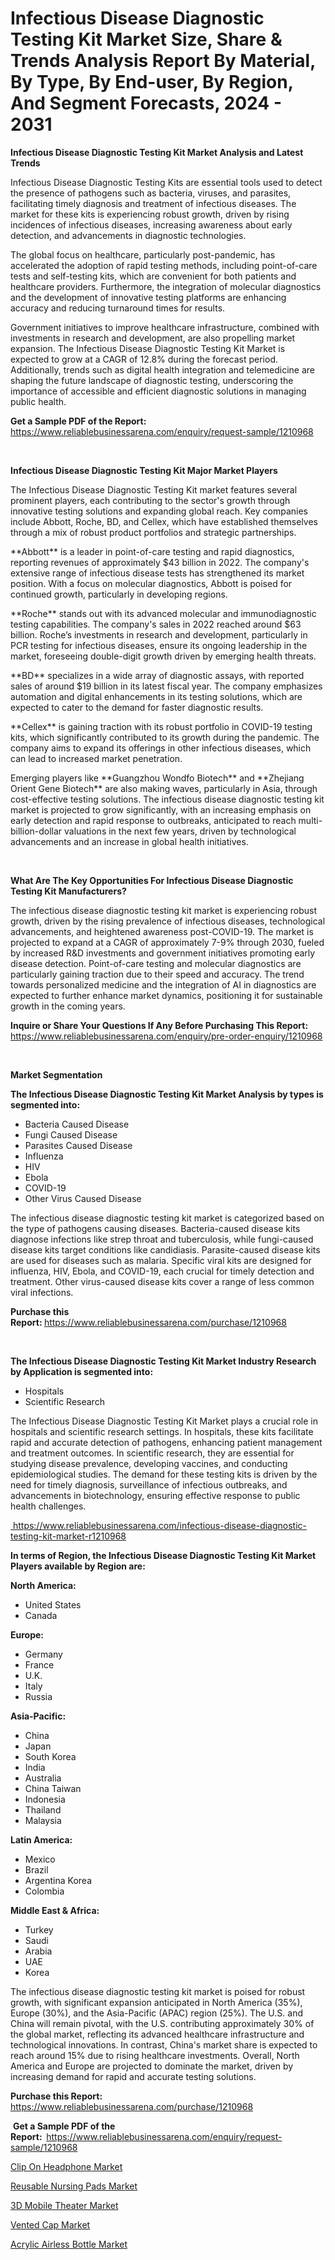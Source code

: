 <p><h1>Infectious Disease Diagnostic Testing Kit Market Size, Share & Trends Analysis Report By Material, By Type, By End-user, By Region, And Segment Forecasts, 2024 - 2031</h1></p><p><strong>Infectious Disease Diagnostic Testing Kit Market Analysis and Latest Trends</strong></p>
<p><p>Infectious Disease Diagnostic Testing Kits are essential tools used to detect the presence of pathogens such as bacteria, viruses, and parasites, facilitating timely diagnosis and treatment of infectious diseases. The market for these kits is experiencing robust growth, driven by rising incidences of infectious diseases, increasing awareness about early detection, and advancements in diagnostic technologies. </p><p>The global focus on healthcare, particularly post-pandemic, has accelerated the adoption of rapid testing methods, including point-of-care tests and self-testing kits, which are convenient for both patients and healthcare providers. Furthermore, the integration of molecular diagnostics and the development of innovative testing platforms are enhancing accuracy and reducing turnaround times for results. </p><p>Government initiatives to improve healthcare infrastructure, combined with investments in research and development, are also propelling market expansion. The Infectious Disease Diagnostic Testing Kit Market is expected to grow at a CAGR of 12.8% during the forecast period. Additionally, trends such as digital health integration and telemedicine are shaping the future landscape of diagnostic testing, underscoring the importance of accessible and efficient diagnostic solutions in managing public health.</p></p>
<p><strong>Get a Sample PDF of the Report:&nbsp;</strong> <a href="https://www.reliablebusinessarena.com/enquiry/request-sample/1210968?utm_campaign=1331&utm_medium=2&utm_source=Github&utm_content=ia&utm_term=04102024&utm_id=infectious-disease-diagnostic-testing-kit">https://www.reliablebusinessarena.com/enquiry/request-sample/1210968</a></p>
<p>&nbsp;</p>
<p><strong>Infectious Disease Diagnostic Testing Kit Major Market Players</strong></p>
<p><p>The Infectious Disease Diagnostic Testing Kit market features several prominent players, each contributing to the sector's growth through innovative testing solutions and expanding global reach. Key companies include Abbott, Roche, BD, and Cellex, which have established themselves through a mix of robust product portfolios and strategic partnerships.</p><p>**Abbott** is a leader in point-of-care testing and rapid diagnostics, reporting revenues of approximately $43 billion in 2022. The company's extensive range of infectious disease tests has strengthened its market position. With a focus on molecular diagnostics, Abbott is poised for continued growth, particularly in developing regions.</p><p>**Roche** stands out with its advanced molecular and immunodiagnostic testing capabilities. The company's sales in 2022 reached around $63 billion. Roche’s investments in research and development, particularly in PCR testing for infectious diseases, ensure its ongoing leadership in the market, foreseeing double-digit growth driven by emerging health threats.</p><p>**BD** specializes in a wide array of diagnostic assays, with reported sales of around $19 billion in its latest fiscal year. The company emphasizes automation and digital enhancements in its testing solutions, which are expected to cater to the demand for faster diagnostic results.</p><p>**Cellex** is gaining traction with its robust portfolio in COVID-19 testing kits, which significantly contributed to its growth during the pandemic. The company aims to expand its offerings in other infectious diseases, which can lead to increased market penetration.</p><p>Emerging players like **Guangzhou Wondfo Biotech** and **Zhejiang Orient Gene Biotech** are also making waves, particularly in Asia, through cost-effective testing solutions. The infectious disease diagnostic testing kit market is projected to grow significantly, with an increasing emphasis on early detection and rapid response to outbreaks, anticipated to reach multi-billion-dollar valuations in the next few years, driven by technological advancements and an increase in global health initiatives.</p></p>
<p>&nbsp;</p>
<p><strong>What Are The Key Opportunities For Infectious Disease Diagnostic Testing Kit Manufacturers?</strong></p>
<p><p>The infectious disease diagnostic testing kit market is experiencing robust growth, driven by the rising prevalence of infectious diseases, technological advancements, and heightened awareness post-COVID-19. The market is projected to expand at a CAGR of approximately 7-9% through 2030, fueled by increased R&D investments and government initiatives promoting early disease detection. Point-of-care testing and molecular diagnostics are particularly gaining traction due to their speed and accuracy. The trend towards personalized medicine and the integration of AI in diagnostics are expected to further enhance market dynamics, positioning it for sustainable growth in the coming years.</p></p>
<p><strong>Inquire or Share Your Questions If Any Before Purchasing This Report:</strong> <a href="https://www.reliablebusinessarena.com/enquiry/pre-order-enquiry/1210968?utm_campaign=1331&utm_medium=2&utm_source=Github&utm_content=ia&utm_term=04102024&utm_id=infectious-disease-diagnostic-testing-kit">https://www.reliablebusinessarena.com/enquiry/pre-order-enquiry/1210968</a></p>
<p>&nbsp;</p>
<p><strong>Market Segmentation</strong></p>
<p><strong>The Infectious Disease Diagnostic Testing Kit Market Analysis by types is segmented into:</strong></p>
<p><ul><li>Bacteria Caused Disease</li><li>Fungi Caused Disease</li><li>Parasites Caused Disease</li><li>Influenza</li><li>HIV</li><li>Ebola</li><li>COVID-19</li><li>Other Virus Caused Disease</li></ul></p>
<p><p>The infectious disease diagnostic testing kit market is categorized based on the type of pathogens causing diseases. Bacteria-caused disease kits diagnose infections like strep throat and tuberculosis, while fungi-caused disease kits target conditions like candidiasis. Parasite-caused disease kits are used for diseases such as malaria. Specific viral kits are designed for influenza, HIV, Ebola, and COVID-19, each crucial for timely detection and treatment. Other virus-caused disease kits cover a range of less common viral infections.</p></p>
<p><strong>Purchase this Report:&nbsp;</strong><a href="https://www.reliablebusinessarena.com/purchase/1210968?utm_campaign=1331&utm_medium=2&utm_source=Github&utm_content=ia&utm_term=04102024&utm_id=infectious-disease-diagnostic-testing-kit">https://www.reliablebusinessarena.com/purchase/1210968</a></p>
<p>&nbsp;</p>
<p><strong>The Infectious Disease Diagnostic Testing Kit Market Industry Research by Application is segmented into:</strong></p>
<p><ul><li>Hospitals</li><li>Scientific Research</li></ul></p>
<p><p>The Infectious Disease Diagnostic Testing Kit Market plays a crucial role in hospitals and scientific research settings. In hospitals, these kits facilitate rapid and accurate detection of pathogens, enhancing patient management and treatment outcomes. In scientific research, they are essential for studying disease prevalence, developing vaccines, and conducting epidemiological studies. The demand for these testing kits is driven by the need for timely diagnosis, surveillance of infectious outbreaks, and advancements in biotechnology, ensuring effective response to public health challenges.</p></p>
<p><a href="https://www.reliablebusinessarena.com/infectious-disease-diagnostic-testing-kit-market-r1210968?utm_campaign=1331&utm_medium=2&utm_source=Github&utm_content=ia&utm_term=04102024&utm_id=infectious-disease-diagnostic-testing-kit">&nbsp;https://www.reliablebusinessarena.com/infectious-disease-diagnostic-testing-kit-market-r1210968</a></p>
<p><strong>In terms of Region, the Infectious Disease Diagnostic Testing Kit Market Players available by Region are:</strong></p>
<p>
    <p> <strong> North America: </strong>
        <ul>
            <li>United States</li>
            <li>Canada</li>
        </ul>
        </p> 
    <p> <strong> Europe: </strong>
        <ul>
            <li>Germany</li>
            <li>France</li>
            <li>U.K.</li>
            <li>Italy</li>
            <li>Russia</li>
        </ul>
        </p> 
    <p> <strong> Asia-Pacific: </strong>
        <ul>
            <li>China</li>
            <li>Japan</li>
            <li>South Korea</li>
            <li>India</li>
            <li>Australia</li>
            <li>China Taiwan</li>
            <li>Indonesia</li>
            <li>Thailand</li>
            <li>Malaysia</li>
        </ul>
        </p> 
    <p> <strong> Latin America: </strong>
        <ul>
            <li>Mexico</li>
            <li>Brazil</li>
            <li>Argentina Korea</li>
            <li>Colombia</li>
        </ul>
        </p> 
    <p> <strong> Middle East & Africa: </strong>
        <ul>
            <li>Turkey</li>
            <li>Saudi</li>
            <li>Arabia</li>
            <li>UAE</li>
            <li>Korea</li>
        </ul>
    </p>
    </p>
<p><p>The infectious disease diagnostic testing kit market is poised for robust growth, with significant expansion anticipated in North America (35%), Europe (30%), and the Asia-Pacific (APAC) region (25%). The U.S. and China will remain pivotal, with the U.S. contributing approximately 30% of the global market, reflecting its advanced healthcare infrastructure and technological innovations. In contrast, China's market share is expected to reach around 15% due to rising healthcare investments. Overall, North America and Europe are projected to dominate the market, driven by increasing demand for rapid and accurate testing solutions.</p></p>
<p><strong>Purchase this Report: </strong><a href="https://www.reliablebusinessarena.com/purchase/1210968?utm_campaign=1331&utm_medium=2&utm_source=Github&utm_content=ia&utm_term=04102024&utm_id=infectious-disease-diagnostic-testing-kit">https://www.reliablebusinessarena.com/purchase/1210968</a></p>
<p>&nbsp;<strong>Get a Sample PDF of the Report:&nbsp;&nbsp;</strong><a href="https://www.reliablebusinessarena.com/enquiry/request-sample/1210968?utm_campaign=1331&utm_medium=2&utm_source=Github&utm_content=ia&utm_term=04102024&utm_id=infectious-disease-diagnostic-testing-kit">https://www.reliablebusinessarena.com/enquiry/request-sample/1210968</a></p>
<p><strong></strong></p>
<p><p><a href="https://www.linkedin.com/pulse/clip-headphone-market-forecast-global-trends-analysis-from-tygce?utm_campaign=1331&utm_medium=2&utm_source=Github&utm_content=ia&utm_term=04102024&utm_id=infectious-disease-diagnostic-testing-kit">Clip On Headphone Market</a></p><p><a href="https://www.linkedin.com/pulse/reusable-nursing-pads-revenue-growth-report-2024-2031-1tjhe?utm_campaign=1331&utm_medium=2&utm_source=Github&utm_content=ia&utm_term=04102024&utm_id=infectious-disease-diagnostic-testing-kit">Reusable Nursing Pads Market</a></p><p><a href="https://www.linkedin.com/pulse/emerging-3d-mobile-theater-market-opportunities-analysis-d8ate?utm_campaign=1331&utm_medium=2&utm_source=Github&utm_content=ia&utm_term=04102024&utm_id=infectious-disease-diagnostic-testing-kit">3D Mobile Theater Market</a></p><p><a href="https://www.linkedin.com/pulse/global-vented-cap-market-exploring-share-trends-future-growth-fgh7e?utm_campaign=1331&utm_medium=2&utm_source=Github&utm_content=ia&utm_term=04102024&utm_id=infectious-disease-diagnostic-testing-kit">Vented Cap Market</a></p><p><a href="https://www.linkedin.com/pulse/acrylic-airless-bottle-market2024-2031-industry-apfue?utm_campaign=1331&utm_medium=2&utm_source=Github&utm_content=ia&utm_term=04102024&utm_id=infectious-disease-diagnostic-testing-kit">Acrylic Airless Bottle Market</a></p></p>